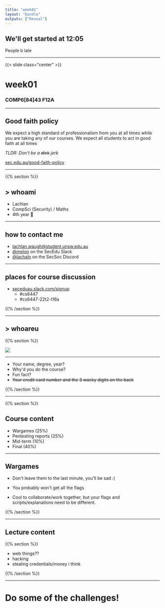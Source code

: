 ```yaml
---
title: "week01"
layout: "bundle"
outputs: ["Reveal"]
---
```


## We'll get started at 12:05
People b late

---

{{< slide class="center" >}}
# week01
### COMP6[84]43 F12A 

---

## Good faith policy

We expect a high standard of professionalism from you at all times while you are taking any of our courses. We expect all students to act in good faith at all times

*TLDR: Don't be a ~~dick~~ jerk*

[sec.edu.au/good-faith-policy](https://sec.edu.au/good-faith-policy)

---

{{% section %}}

## > whoami

* Lachlan
* CompSci (Security) / Maths
* 4th year 👴

---

## how to contact me

* lachlan.waugh@student.unsw.edu.au
* [@melon]() on the SecEdu Slack
* [@lachaln]() on the SecSoc Discord

---

## places for course discussion

* [seceduau.slack.com/signup](https://seceduau.slack.com/signup)
    * #cs6447
    * #cs6447-22t2-t16a

{{% /section %}}

---

## > whoareu

{{% section %}}

![](../assets/img/icebreaker.jpg)

---

* Your name, degree, year?
* Why'd you do the course?
* Fun fact?
* ~~Your credit card number and the 3 wacky digits on the back~~

{{% /section %}}

---

{{% section %}}

## Course content
* Wargames (25%)
* Pentesting reports (25%)
* Mid-term (10%)
* Final (40%)

---

## Wargames
* Don't leave them to the last minute, you'll be sad :(

* You probably won't get all the flags

* Cool to collaborate/work together, but your flags and scripts/explanations need to be different.

{{% /section %}}

---

## Lecture content
{{% section %}}

* web things??
* hacking
* stealing credentials/money i think

{{% /section %}}

---

# Do some of the challenges!